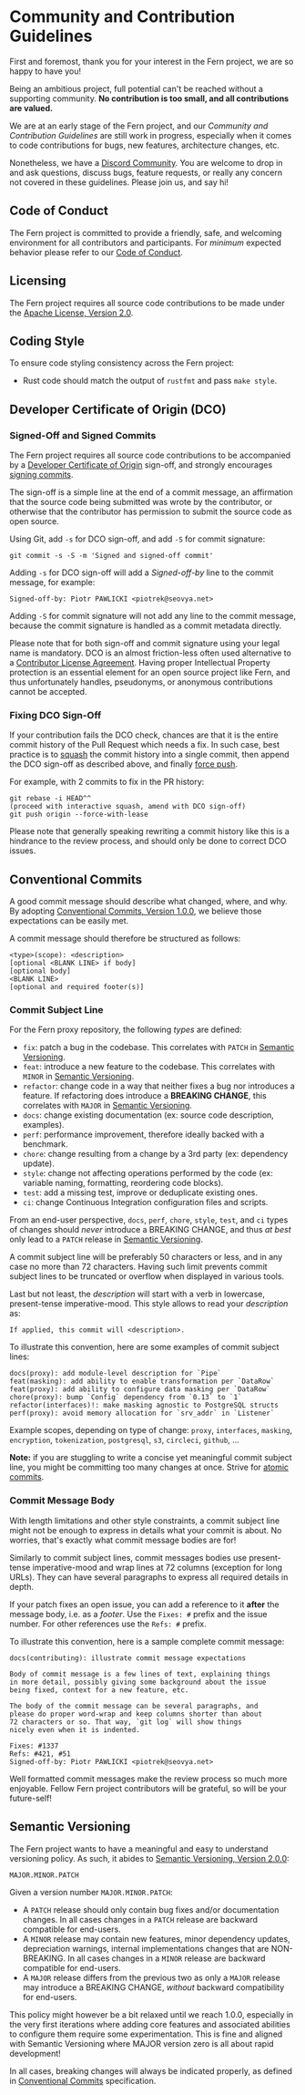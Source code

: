 <!--
SPDX-FileCopyrightText:  Copyright © 2022 The Fern Authors <team@fernproxy.io>
SPDX-License-Identifier: Apache-2.0
-->

# Community and Contribution Guidelines

First and foremost, thank you for your interest in the Fern project,
we are so happy to have you!

Being an ambitious project, full potential can't be reached without a
supporting community. **No contribution is too small, and all
contributions are valued.**

We are at an early stage of the Fern project, and our _Community and
Contribution Guidelines_ are still work in progress, especially when it comes
to code contributions for bugs, new features, architecture changes, etc.

Nonetheless, we have a [Discord Community](https://discord.gg/A9QSke2Vum).
You are welcome to drop in and ask questions, discuss bugs, feature requests, or
really any concern not covered in these guidelines. Please join us, and say hi!


## Code of Conduct

The Fern project is committed to provide a friendly, safe, and welcoming
environment for all contributors and participants. For _minimum_ expected
behavior please refer to our [Code of Conduct](CODE_OF_CONDUCT.md).


## Licensing

The Fern project requires all source code contributions to be made under the
[Apache License, Version 2.0](LICENSE).


## Coding Style

To ensure code styling consistency across the Fern project:

* Rust code should match the output of `rustfmt` and pass `make style`.


## Developer Certificate of Origin (DCO)

### Signed-Off and Signed Commits

The Fern project requires all source code contributions to be accompanied by a
[Developer Certificate of Origin](https://developercertificate.org) sign-off,
and strongly encourages [signing commits](https://git-scm.com/book/en/Git-Tools-Signing-Your-Work).

The sign-off is a simple line at the end of a commit message, an affirmation
that the source code being submitted was wrote by the contributor, or otherwise
that the contributor has permission to submit the source code as open source.

Using Git, add `-s` for DCO sign-off, and add `-S` for commit signature:
```shell
git commit -s -S -m 'Signed and signed-off commit'
```

Adding `-s` for DCO sign-off will add a _Signed-off-by_ line to the commit
message, for example:

    Signed-off-by: Piotr PAWLICKI <piotrek@seovya.net>

Adding `-S` for commit signature will not add any line to the commit message,
because the commit signature is handled as a commit metadata directly.

Please note that for both sign-off and commit signature using your legal name
is mandatory. DCO is an almost friction-less often used alternative to a
[Contributor License Agreement](https://en.wikipedia.org/wiki/Contributor_License_Agreement).
Having proper Intellectual Property protection is an essential element for
an open source project like Fern, and thus unfortunately handles, pseudonyms,
or anonymous contributions cannot be accepted.


### Fixing DCO Sign-Off

If your contribution fails the DCO check, chances are that it is the entire commit
history of the Pull Request which needs a fix. In such case, best practice is to
[squash](https://gitready.com/advanced/2009/02/10/squashing-commits-with-rebase.html)
the commit history into a single commit, then append the DCO sign-off as described above,
and finally [force push](https://git-scm.com/docs/git-push#Documentation/git-push.txt---no-force-with-lease).

For example, with 2 commits to fix in the PR history:
```shell
git rebase -i HEAD^^
(proceed with interactive squash, amend with DCO sign-off)
git push origin --force-with-lease
```

Please note that generally speaking rewriting a commit history like this is a
hindrance to the review process, and should only be done to correct DCO issues.


## Conventional Commits

A good commit message should describe what changed, where, and why. By adopting
[Conventional Commits, Version 1.0.0](https://www.conventionalcommits.org/),
we believe those expectations can be easily met.

A commit message should therefore be structured as follows:

    <type>(scope): <description>
    [optional <BLANK LINE> if body]
    [optional body]
    <BLANK LINE>
    [optional and required footer(s)]


### Commit Subject Line

For the Fern proxy repository, the following _types_ are defined:

* `fix`: patch a bug in the codebase. This correlates with `PATCH` in
  [Semantic Versioning](#semantic-versioning).
* `feat`: introduce a new feature to the codebase. This correlates with `MINOR`
  in [Semantic Versioning](#semantic-versioning).
* `refactor`: change code in a way that neither fixes a bug nor introduces a
  feature. If refactoring does introduce a **BREAKING CHANGE**, this correlates
  with `MAJOR` in [Semantic Versioning](#semantic-versioning).
* `docs`: change existing documentation (ex: source code description, examples).
* `perf`: performance improvement, therefore ideally backed with a benchmark.
* `chore`: change resulting from a change by a 3rd party (ex: dependency update).
* `style`: change not affecting operations performed by the code (ex: variable
  naming, formatting, reordering code blocks).
* `test`: add a missing test, improve or deduplicate existing ones.
* `ci`: change Continuous Integration configuration files and scripts.

From an end-user perspective, `docs`, `perf`, `chore`, `style`, `test`, and `ci`
types of changes should _never_ introduce a BREAKING CHANGE, and thus _at best_
only lead to a `PATCH` release in [Semantic Versioning](#semantic-versioning).

A commit subject line will be preferably 50 characters or less, and in any case
no more than 72 characters. Having such limit prevents commit subject lines to
be truncated or overflow when displayed in various tools.

Last but not least, the _description_ will start with a verb in lowercase,
present-tense imperative-mood. This style allows to read your _description_ as:

    If applied, this commit will <description>.

To illustrate this convention, here are some examples of commit subject lines:

    docs(proxy): add module-level description for `Pipe`
    feat(masking): add ability to enable transformation per `DataRow`
    feat(proxy): add ability to configure data masking per `DataRow`
    chore(proxy): bump `Config` dependency from `0.13` to `1`
    refactor(interfaces)!: make masking agnostic to PostgreSQL structs
    perf(proxy): avoid memory allocation for `srv_addr` in `Listener`

Example scopes, depending on type of change: `proxy`, `interfaces`, `masking`,
`encryption`, `tokenization`, `postgresql`, `s3`, `circleci`, `github`, ...

**Note:** if you are stuggling to write a concise yet meaningful commit
subject line, you might be committing too many changes at once. Strive for
[atomic commits](https://www.aleksandrhovhannisyan.com/blog/atomic-git-commits/).


### Commit Message Body

With length limitations and other style constraints, a commit subject line
might not be enough to express in details what your commit is about.
No worries, that's exactly what commit message bodies are for!

Similarly to commit subject lines, commit messages bodies use present-tense
imperative-mood and wrap lines at 72 columns (exception for long URLs). They
can have several paragraphs to express all required details in depth.

If your patch fixes an open issue, you can add a reference to it **after**
the message body, i.e. as a _footer_. Use the `Fixes: #` prefix and the issue
number. For other references use the `Refs: #` prefix.

To illustrate this convention, here is a sample complete commit message:

    docs(contributing): illustrate commit message expectations

    Body of commit message is a few lines of text, explaining things
    in more detail, possibly giving some background about the issue
    being fixed, context for a new feature, etc.

    The body of the commit message can be several paragraphs, and
    please do proper word-wrap and keep columns shorter than about
    72 characters or so. That way, `git log` will show things
    nicely even when it is indented.

    Fixes: #1337
    Refs: #421, #51
    Signed-off-by: Piotr PAWLICKI <piotrek@seovya.net>

Well formatted commit messages make the review process so much more enjoyable.
Fellow Fern project contributors will be grateful, so will be your future-self!


## Semantic Versioning

The Fern project wants to have a meaningful and easy to understand versioning
policy. As such, it abides to [Semantic Versioning, Version 2.0.0](https://semver.org/):

    MAJOR.MINOR.PATCH

Given a version number `MAJOR.MINOR.PATCH`:

* A `PATCH` release should only contain bug fixes and/or documentation changes.
  In all cases changes in a `PATCH` release are backward compatible for end-users.
* A `MINOR` release may contain new features, minor dependency updates,
  depreciation warnings, internal implementations changes that are NON-BREAKING.
  In all cases changes in a `MINOR` release are backward compatible for end-users.
* A `MAJOR` release differs from the previous two as only a `MAJOR` release may
  introduce a BREAKING CHANGE, _without_ backward compatibility for end-users.

This policy might however be a bit relaxed until we reach 1.0.0, especially in
the very first iterations where adding core features and associated abilities
to configure them require some experimentation. This is fine and aligned with
Semantic Versioning where MAJOR version zero is all about rapid development!

In all cases, breaking changes will always be indicated properly, as defined
in [Conventional Commits](#conventional-commits) specification.
